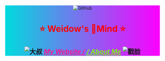 <!--
 * @Author: Weidows
 * @Date: 2020-07-27 10:28:29
 * @LastEditors: Weidows
 * @LastEditTime: 2020-11-24 23:06:43
 * @FilePath: \undefinedd:\Game\Demo\Weidows\README.md
 * 这个markdown是显示在github-profile界面上的
-->

<div width="100% height="100%" style="background-color: #00dbde;background-image: linear-gradient(90deg, #00dbde 0%, #fc00ff 100%);">

<center>

![GitHub](https://raw.githubusercontent.com/Weidows/Images/main/PicGo/utsrDPeiMZhdAyv.jpg)

</center>

<h1 align="center" style="color:red;">

⭐️ Weidow's 🌈Mind ⭐️

</h1>

<h2 align="center">

![大叔](https://cdn.jsdelivr.net/gh/Weidows/Images/Humor/ComicExpression/2e1bda8504501a52c6b952b993167217abb6b22f.png) <a href="https://weidows.github.io" style="color:deeppink;font-style:italic;">My Website /</a> <a href="https://weidows.github.io/tags/about" style="color:chartreuse;font-style:italic;">/ About Me</a> ![戳脸](https://cdn.jsdelivr.net/gh/Weidows/Images/Humor/ComicExpression/74ef2ed780ee230c08866adfa01dbe297b5467b4.png)

<h2>

</div>
